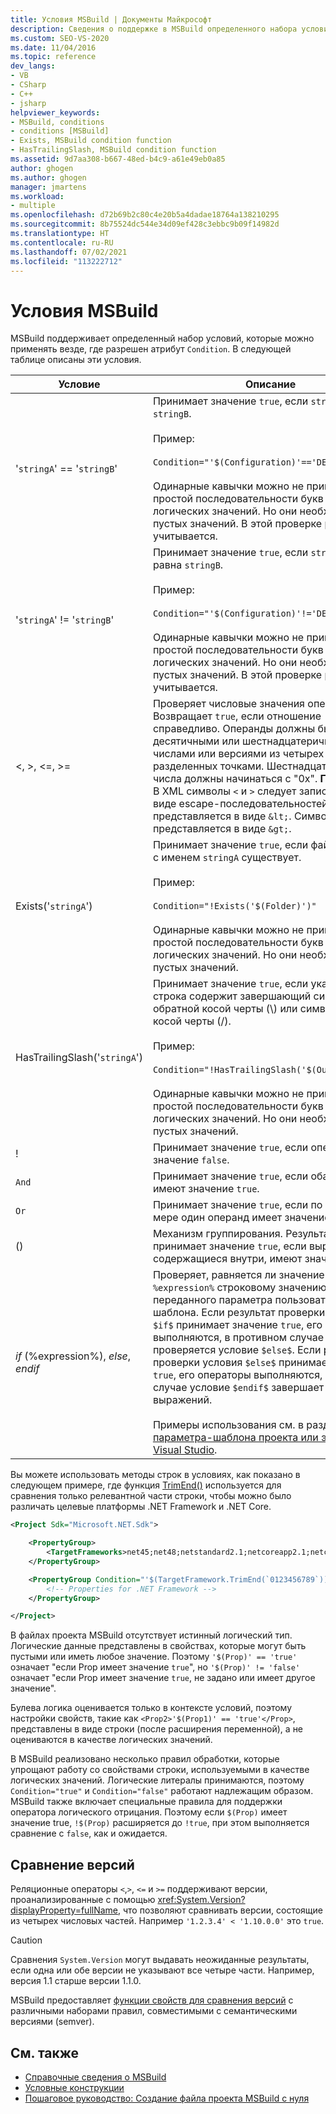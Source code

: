 ```yaml
---
title: Условия MSBuild | Документы Майкрософт
description: Сведения о поддержке в MSBuild определенного набора условий, которые можно применять везде, где разрешен атрибут Condition.
ms.custom: SEO-VS-2020
ms.date: 11/04/2016
ms.topic: reference
dev_langs:
- VB
- CSharp
- C++
- jsharp
helpviewer_keywords:
- MSBuild, conditions
- conditions [MSBuild]
- Exists, MSBuild condition function
- HasTrailingSlash, MSBuild condition function
ms.assetid: 9d7aa308-b667-48ed-b4c9-a61e49eb0a85
author: ghogen
ms.author: ghogen
manager: jmartens
ms.workload:
- multiple
ms.openlocfilehash: d72b69b2c80c4e20b5a4dadae18764a138210295
ms.sourcegitcommit: 8b75524dc544e34d09ef428c3ebbc9b09f14982d
ms.translationtype: HT
ms.contentlocale: ru-RU
ms.lasthandoff: 07/02/2021
ms.locfileid: "113222712"
---
```

# <a name="msbuild-conditions"></a>Условия MSBuild

MSBuild поддерживает определенный набор условий, которые можно применять везде, где разрешен атрибут `Condition`. В следующей таблице описаны эти условия.

|Условие|Описание|
|---------------|-----------------|
|'`stringA`' == '`stringB`'|Принимает значение `true`, если `stringA` равна `stringB`.<br /><br /> Пример:<br /><br /> `Condition="'$(Configuration)'=='DEBUG'"`<br /><br /> Одинарные кавычки можно не применять для простой последовательности букв и цифр или логических значений. Но они необходимы для пустых значений. В этой проверке регистр не учитывается.|
|'`stringA`' != '`stringB`'|Принимает значение `true`, если `stringA` не равна `stringB`.<br /><br /> Пример:<br /><br /> `Condition="'$(Configuration)'!='DEBUG'"`<br /><br /> Одинарные кавычки можно не применять для простой последовательности букв и цифр или логических значений. Но они необходимы для пустых значений. В этой проверке регистр не учитывается.|
|\<, >, \<=, >=|Проверяет числовые значения операндов. Возвращает `true`, если отношение справедливо. Операнды должны быть десятичными или шестнадцатеричными числами или версиями из четырех частей, разделенных точками. Шестнадцатеричные числа должны начинаться с "0x". **Примечание.**  В XML символы `<` и `>` следует записывать в виде escape-последовательностей. Символ `<` представляется в виде `&lt;`. Символ `>` представляется в виде `&gt;`.|
|Exists('`stringA`')|Принимает значение `true`, если файл или папка с именем `stringA` существует.<br /><br /> Пример:<br /><br /> `Condition="!Exists('$(Folder)')"`<br /><br /> Одинарные кавычки можно не применять для простой последовательности букв и цифр или логических значений. Но они необходимы для пустых значений.|
|HasTrailingSlash('`stringA`')|Принимает значение `true`, если указанная строка содержит завершающий символ обратной косой черты (\\) или символ прямой косой черты (/).<br /><br /> Пример:<br /><br /> `Condition="!HasTrailingSlash('$(OutputPath)')"`<br /><br /> Одинарные кавычки можно не применять для простой последовательности букв и цифр или логических значений. Но они необходимы для пустых значений.|
|!|Принимает значение `true`, если операнд имеет значение `false`.|
|`And`|Принимает значение `true`, если оба операнда имеют значение `true`.|
|`Or`|Принимает значение `true`, если по крайней мере один операнд имеет значение `true`.|
|()|Механизм группирования. Результат принимает значение `true`, если выражения, содержащиеся внутри, имеют значение `true`.|
|$if$ (%expression%), $else$, $endif$|Проверяет, равняется ли значение указанного `%expression%` строковому значению переданного параметра пользовательского шаблона. Если результат проверки условия `$if$` принимает значение `true`, его операторы выполняются, в противном случае проверяется условие `$else$`. Если результат проверки условия `$else$` принимает значение `true`, его операторы выполняются, в противном случае условие `$endif$` завершает проверку выражений.<br /><br /> Примеры использования см. в разделе [Логика параметра-шаблона проекта или элемента Visual Studio](https://stackoverflow.com/questions/6709057/visual-studio-project-item-template-parameter-logic).|

Вы можете использовать методы строк в условиях, как показано в следующем примере, где функция [TrimEnd()](/dotnet/api/system.string.trimend) используется для сравнения только релевантной части строки, чтобы можно было различать целевые платформы .NET Framework и .NET Core.

```xml
<Project Sdk="Microsoft.NET.Sdk">

    <PropertyGroup>
        <TargetFrameworks>net45;net48;netstandard2.1;netcoreapp2.1;netcoreapp3.1</TargetFrameworks>
    </PropertyGroup>

    <PropertyGroup Condition="'$(TargetFramework.TrimEnd(`0123456789`))' == 'net'">
        <!-- Properties for .NET Framework -->
    </PropertyGroup>

</Project>
```

В файлах проекта MSBuild отсутствует истинный логический тип. Логические данные представлены в свойствах, которые могут быть пустыми или иметь любое значение. Поэтому `'$(Prop)' == 'true'` означает "если Prop имеет значение `true`", но `'$(Prop)' != 'false'` означает "если Prop имеет значение `true`, не задано или имеет другое значение".

Булева логика оценивается только в контексте условий, поэтому настройки свойств, такие как `<Prop2>'$(Prop1)' == 'true'</Prop>`, представлены в виде строки (после расширения переменной), а не оцениваются в качестве логических значений.  

В MSBuild реализовано несколько правил обработки, которые упрощают работу со свойствами строки, используемыми в качестве логических значений. Логические литералы принимаются, поэтому `Condition="true"` и `Condition="false"` работают надлежащим образом. MSBuild также включает специальные правила для поддержки оператора логического отрицания. Поэтому если `$(Prop)` имеет значение true, `!$(Prop)` расширяется до `!true`, при этом выполняется сравнение с `false`, как и ожидается.

## <a name="comparing-versions"></a>Сравнение версий

Реляционные операторы `<`,`>`, `<=` и `>=` поддерживают версии, проанализированные с помощью <xref:System.Version?displayProperty=fullName>, что позволяют сравнивать версии, состоящие из четырех числовых частей. Например `'1.2.3.4' < '1.10.0.0'` это `true`.

> [!CAUTION]
> Сравнения `System.Version` могут выдавать неожиданные результаты, если одна или обе версии не указывают все четыре части. Например, версия 1.1 старше версии 1.1.0.

MSBuild предоставляет [функции свойств для сравнения версий](property-functions.md#msbuild-version-comparison-functions) с различными наборами правил, совместимыми с семантическими версиями (semver).

## <a name="see-also"></a>См. также

- [Справочные сведения о MSBuild](../msbuild/msbuild-reference.md)
- [Условные конструкции](../msbuild/msbuild-conditional-constructs.md)
- [Пошаговое руководство: Создание файла проекта MSBuild с нуля](../msbuild/walkthrough-creating-an-msbuild-project-file-from-scratch.md)
